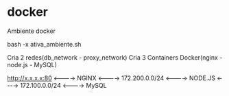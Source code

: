 # docker
Ambiente docker

bash -x ativa_ambiente.sh

Cria 2 redes(db_network - proxy_network)
Cria 3 Containers Docker(nginx - node.js - MySQL)

http://x.x.x.x:80  <---->  NGINX  <---->  172.200.0.0/24  <---->  NODE.JS  <---->  172.100.0.0/24  <---->  MySQL
